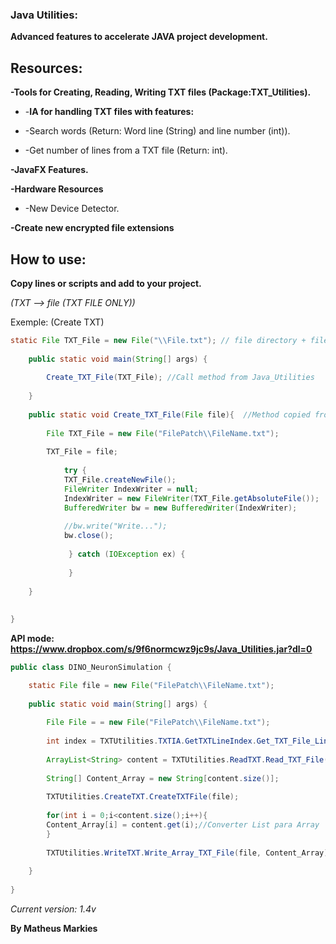 ### **Java Utilities:**

 **Advanced features to accelerate JAVA project development.**


## Resources:

**-Tools for Creating, Reading, Writing TXT files (Package:TXT_Utilities).**

- -**IA for handling TXT files with features:**

-    -Search words (Return: Word line (String) and line number (int)).

-    -Get number of lines from a TXT file (Return: int).


**-JavaFX Features.**


**-Hardware Resources**

-    -New Device Detector.

**-Create new encrypted file extensions**

## How to use:

**Copy lines or scripts and add to your project.**

*(TXT --> file (TXT FILE ONLY))*

Exemple: (Create TXT)
    
```java
static File TXT_File = new File("\\File.txt"); // file directory + file
    
    public static void main(String[] args) {
        
        Create_TXT_File(TXT_File); //Call method from Java_Utilities
        
    }
    
    public static void Create_TXT_File(File file){  //Method copied from Java_Utilities (TXT_Utilities)
        
        File TXT_File = new File("FilePatch\\FileName.txt");
        
        TXT_File = file;
        
            try {
            TXT_File.createNewFile();
            FileWriter IndexWriter = null;
            IndexWriter = new FileWriter(TXT_File.getAbsoluteFile());
            BufferedWriter bw = new BufferedWriter(IndexWriter);
            
            //bw.write("Write...");
            bw.close();  
            
             } catch (IOException ex) {
                 
             }
        
    }
    
    
}
```

**API mode: https://www.dropbox.com/s/9f6normcwz9jc9s/Java_Utilities.jar?dl=0**

```java
public class DINO_NeuronSimulation {

    static File file = new File("FilePatch\\FileName.txt");
   
    public static void main(String[] args) {
        
        File File = = new File("FilePatch\\FileName.txt");
        
        int index = TXTUtilities.TXTIA.GetTXTLineIndex.Get_TXT_File_LineIndex(File);//pegar numero de linhas do txt
        
        ArrayList<String> content = TXTUtilities.ReadTXT.Read_TXT_File(File, index);//File = txt que vc quer ler | index = numero de linhas
        
        String[] Content_Array = new String[content.size()];
        
        TXTUtilities.CreateTXT.CreateTXTFile(file);
        
        for(int i = 0;i<content.size();i++){
        Content_Array[i] = content.get(i);//Converter List para Array
        }
        
        TXTUtilities.WriteTXT.Write_Array_TXT_File(file, Content_Array);//
    
    }
    
}
```

*Current version: 1.4v*

**By Matheus Markies**
